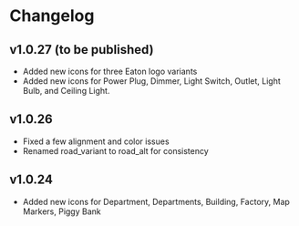 # Changelog

## v1.0.27 (to be published)

-   Added new icons for three Eaton logo variants
-   Added new icons for Power Plug, Dimmer, Light Switch, Outlet, Light Bulb, and Ceiling Light.

## v1.0.26

-   Fixed a few alignment and color issues
-   Renamed road_variant to road_alt for consistency

## v1.0.24

-   Added new icons for Department, Departments, Building, Factory, Map Markers, Piggy Bank
